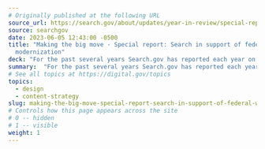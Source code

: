 ```yaml
---
# Originally published at the following URL
source_url: https://search.gov/about/updates/year-in-review/special-report/overview.html
source: searchgov
date: 2023-06-05 12:43:00 -0500
title: "Making the big move - Special report: Search in support of federal web
  modernization"
deck: "For the past several years Search.gov has reported each year on the top public needs based on the search terms they used.  This special report will take a different approach. It still offers a high level view of the public experience of seeking services and information from the government. But it also tells the story of change, and how these changes affect search and findability."
summary:  "For the past several years Search.gov has reported each year on the top public needs based on the search terms they used. This special report will take a different approach. It still offers a high level view of the public experience of seeking services and information from the government. But it also tells the story of change, and how these changes affect search and findability."
# See all topics at https://digital.gov/topics
topics:
  - design
  - content-strategy
slug: making-the-big-move-special-report-search-in-support-of-federal-web-modernization
# Controls how this page appears across the site
# 0 -- hidden
# 1 -- visible
weight: 1
---
```

